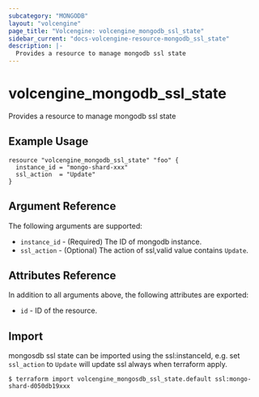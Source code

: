 ```yaml
---
subcategory: "MONGODB"
layout: "volcengine"
page_title: "Volcengine: volcengine_mongodb_ssl_state"
sidebar_current: "docs-volcengine-resource-mongodb_ssl_state"
description: |-
  Provides a resource to manage mongodb ssl state
---
```

# volcengine_mongodb_ssl_state
Provides a resource to manage mongodb ssl state
## Example Usage
```hcl
resource "volcengine_mongodb_ssl_state" "foo" {
  instance_id = "mongo-shard-xxx"
  ssl_action  = "Update"
}
```
## Argument Reference
The following arguments are supported:
* `instance_id` - (Required) The ID of mongodb instance.
* `ssl_action` - (Optional) The action of ssl,valid value contains `Update`.

## Attributes Reference
In addition to all arguments above, the following attributes are exported:
* `id` - ID of the resource.



## Import
mongosdb ssl state can be imported using the ssl:instanceId, e.g.
set `ssl_action` to `Update` will update ssl always when terraform apply.
```
$ terraform import volcengine_mongosdb_ssl_state.default ssl:mongo-shard-d050db19xxx
```

